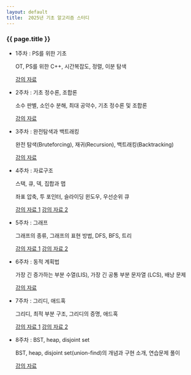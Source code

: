 ```yaml
---
layout: default
title:  2025년 기초 알고리즘 스터디
---
```

### {{ page.title }}

- 1주차 : PS를 위한 기초

  OT, PS를 위한 C++, 시간복잡도, 정렬, 이분 탐색

  [강의 자료](https://drive.google.com/file/d/1OFmLb8VpJYY9okBsvQ4k3YrQfsrS48_A/view?usp=sharing)
- 2주차 : 기초 정수론, 조합론

  소수 판별, 소인수 분해, 최대 공약수, 기초 정수론 및 조합론

  [강의 자료](https://drive.google.com/file/d/1b9RC0XI24kySPQTkjT9UsntkXowru3ea/view?usp=sharing)

- 3주차 : 완전탐색과 백트래킹

  완전 탐색(Bruteforcing), 재귀(Recursion), 백트래킹(Backtracking)

  [강의 자료](https://drive.google.com/file/d/197xzlzsTVqVQNjyF9LE-Ot1jV0wgh5aZ/view?usp=sharing)

- 4주차 : 자료구조

  스택, 큐, 덱, 집합과 맵
  
  좌표 압축, 투 포인터, 슬라이딩 윈도우, 우선순위 큐

  [강의 자료 1](https://drive.google.com/file/d/1nb2UhXTUQlZ6jjUciL8CVy-khp0QvOQ8/view?usp=sharing)
  [강의 자료 2](https://drive.google.com/file/d/10MAIuD2VpNQ_TFH85k9Z9P3SY0XJRBTt/view?usp=sharing)

- 5주차 : 그래프

  그래프의 종류, 그래프의 표현 방법, DFS, BFS, 트리

  [강의 자료 1](https://drive.google.com/file/d/1UQs-yyMhlBuAsKwAYkqNU0srSGibTkwW/view?usp=sharing)
  [강의 자료 2](https://drive.google.com/file/d/1vKwI2UVlnRRCPygjJUWLJMVEKkwcDnn4/view?usp=sharing)

- 6주차 : 동적 계획법

  가장 긴 증가하는 부분 수열(LIS), 가장 긴 공통 부분 문자열 (LCS), 배낭 문제

  [강의 자료](https://drive.google.com/file/d/1CVmaD9Ukt44OkIlXYTrOQ12qlzBWBlqm/view?usp=drive_link)

- 7주차 : 그리디, 애드혹

  그리디, 최적 부분 구조, 그리디의 증명, 애드혹

  [강의 자료 1](https://drive.google.com/file/d/1RfsNi_wvzfOFXz3cfSDw7oktTXONUQDZ/view?usp=sharing)    [강의 자료 2](https://drive.google.com/file/d/1Jvp1HK5hbYUxb3Kf_ltt8V1_aguLKxaN/view?usp=sharing)

- 8주차 : BST, heap, disjoint set

  BST, heap, disjoint set(union-find)의 개념과 구현 소개, 연습문제 풀이

  [강의 자료](https://drive.google.com/file/d/1Mw51iob5qc34XHxij_ZREps6BDZJbNt8/view?usp=sharing)